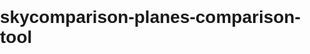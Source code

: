 # skycomparison-planes-comparison-tool
<!DOCTYPE html>
<html lang="en">
<head>
    <meta charset="UTF-8">
    <meta name="viewport" content="width=device-width, initial-scale=1.0">
    <title>Planes Comparison Tool</title>
    <style>
        body {
            font-family: Arial, sans-serif;
            margin: 0;
            padding: 0;
        }

        .container {
            display: flex;
            justify-content: space-around;
        }

        .plane {
            border: 1px solid #ccc;
            border-radius: 5px;
            padding: 10px;
            width: 40%;
            margin-bottom: 20px;
        }

        .plane h2 {
            margin-top: 0;
        }

        .plane ul {
            list-style-type: none;
            padding: 0;
        }

        .plane ul li {
            padding: 5px 0;
        }
    </style>
</head>
<body>
    <h1>Planes Comparison Tool</h1>
    <div class="container">
        <div class="plane">
            <h2>Plane 1</h2>
            <p>Specifications:</p>
            <ul>
                <li>Capacity: 200 passengers</li>
                <li>Range: 4000 miles</li>
                <li>Speed: 600 mph</li>
            </ul>
        </div>
        <div class="plane">
            <h2>Plane 2</h2>
            <p>Specifications:</p>
            <ul>
                <li>Capacity: 250 passengers</li>
                <li>Range: 5000 miles</li>
                <li>Speed: 700 mph</li>
            </ul>
        </div>
    </div>

    <script>
        // You can add JavaScript functionality here if needed
        // For example, you could add event listeners to allow users to interact with the comparison tool
    </script>
</body>
</html>

This repository contains the source code and assets for the [planes comparison](https://skycomparison.com/) tool integrated into the Skycomparison. The tool enables users to compare various aspects of different planes, including specifications, amenities, performance metrics, and more, helping them make informed decisions when selecting flights.
